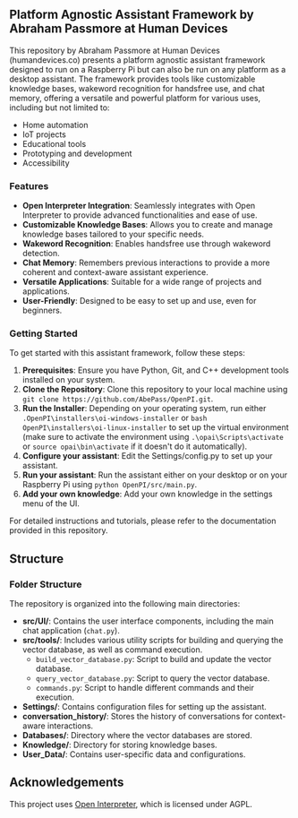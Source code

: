 ## Platform Agnostic Assistant Framework by Abraham Passmore at Human Devices

This repository by Abraham Passmore at Human Devices (humandevices.co) presents a platform agnostic assistant framework designed to run on a Raspberry Pi but can also be run on any platform as a desktop assistant. The framework provides tools like customizable knowledge bases, wakeword recognition for handsfree use, and chat memory, offering a versatile and powerful platform for various uses, including but not limited to:

- Home automation
- IoT projects
- Educational tools
- Prototyping and development
- Accessibility

### Features

- **Open Interpreter Integration**: Seamlessly integrates with Open Interpreter to provide advanced functionalities and ease of use.
- **Customizable Knowledge Bases**: Allows you to create and manage knowledge bases tailored to your specific needs.
- **Wakeword Recognition**: Enables handsfree use through wakeword detection.
- **Chat Memory**: Remembers previous interactions to provide a more coherent and context-aware assistant experience.
- **Versatile Applications**: Suitable for a wide range of projects and applications.
- **User-Friendly**: Designed to be easy to set up and use, even for beginners.

### Getting Started

To get started with this assistant framework, follow these steps:

1. **Prerequisites**: Ensure you have Python, Git, and C++ development tools installed on your system.
2. **Clone the Repository**: Clone this repository to your local machine using `git clone https://github.com/AbePass/OpenPI.git`.
3. **Run the Installer**: Depending on your operating system, run either `.OpenPI\installers\oi-windows-installer` or `bash OpenPI\installers\oi-linux-installer` to set up the virtual environment (make sure to activate the environment using `.\opai\Scripts\activate` or `source opai\bin\activate` if it doesn't do it automatically).
4. **Configure your assistant**: Edit the Settings/config.py to set up your assistant.
5. **Run your assistant**: Run the assistant either on your desktop or on your Raspberry Pi using `python OpenPI/src/main.py`.
6. **Add your own knowledge**: Add your own knowledge in the settings menu of the UI.

For detailed instructions and tutorials, please refer to the documentation provided in this repository.

## Structure

### Folder Structure

The repository is organized into the following main directories:

- **src/UI/**: Contains the user interface components, including the main chat application (`chat.py`).
- **src/tools/**: Includes various utility scripts for building and querying the vector database, as well as command execution.
  - `build_vector_database.py`: Script to build and update the vector database.
  - `query_vector_database.py`: Script to query the vector database.
  - `commands.py`: Script to handle different commands and their execution.
- **Settings/**: Contains configuration files for setting up the assistant.
- **conversation_history/**: Stores the history of conversations for context-aware interactions.
- **Databases/**: Directory where the vector databases are stored.
- **Knowledge/**: Directory for storing knowledge bases.
- **User_Data/**: Contains user-specific data and configurations.

## Acknowledgements

This project uses [Open Interpreter](https://github.com/KillianLucas/open-interpreter), which is licensed under AGPL.